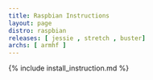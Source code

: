 ```yaml
---
title: Raspbian Instructions
layout: page
distro: raspbian
releases: [ jessie , stretch , buster]
archs: [ armhf ]
---
```

{% include install_instruction.md  %}
